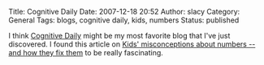 Title: Cognitive Daily
Date: 2007-12-18 20:52
Author: slacy
Category: General
Tags: blogs, cognitive daily, kids, numbers
Status: published

I think [Cognitive Daily](http://scienceblogs.com/cognitivedaily) might
be my most favorite blog that I've just discovered. I found this article
on [Kids' misconceptions about numbers -- and how they fix
them](http://scienceblogs.com/cognitivedaily/2007/12/one_of_our_readers_emailed.php)
to be really fascinating.
